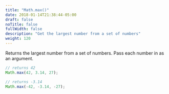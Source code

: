 ```yaml
---
title: "Math.max()"
date: 2018-01-14T21:38:44-05:00
draft: false
noTitle: false
fullWidth: false
description: "Get the largest number from a set of numbers"
weight: 120
---
```


Returns the largest number from a set of numbers. Pass each number in as an argument.

```javascript
// returns 42
Math.max(42, 3.14, 27);

// returns -3.14
Math.max(-42, -3.14, -27);
```